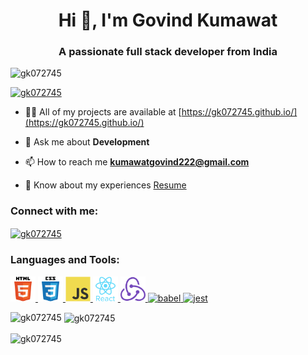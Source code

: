 <h1 align="center">Hi 👋, I'm Govind Kumawat</h1>
<h3 align="center">A passionate full stack developer from India</h3>

<p align="left"> <img src="https://komarev.com/ghpvc/?username=gk072745&label=Profile%20views&color=0e75b6&style=flat" alt="gk072745" /> </p>

<p align="left"> <a href="https://github.com/ryo-ma/github-profile-trophy"><img src="https://github-profile-trophy.vercel.app/?username=gk072745" alt="gk072745" /></a> </p>

- 👨‍💻 All of my projects are available at [https://gk072745.github.io/](https://gk072745.github.io/)

- 💬 Ask me about **Development**

- 📫 How to reach me **kumawatgovind222@gmail.com**

- 📄 Know about my experiences [Resume](https://drive.google.com/file/d/1G9bFkhbWTWgC5PLtcTzIg_ThDiY8JPWM/view?usp=share_link)

<h3 align="left">Connect with me:</h3>
<p align="left">
<a href="https://linkedin.com/in/gk072745" target="blank"><img align="center" src="https://raw.githubusercontent.com/rahuldkjain/github-profile-readme-generator/master/src/images/icons/Social/linked-in-alt.svg" alt="gk072745" height="30" width="40" /></a>
</p>

<h3 align="left">Languages and Tools:</h3>
<p align="left"><a href="https://www.w3.org/html/" target="_blank" rel="noreferrer"> <img src="https://raw.githubusercontent.com/devicons/devicon/master/icons/html5/html5-original-wordmark.svg" alt="html5" width="40" height="40"/> </a>  <a href="https://www.w3schools.com/css/" target="_blank" rel="noreferrer"> <img src="https://raw.githubusercontent.com/devicons/devicon/master/icons/css3/css3-original-wordmark.svg" alt="css3" width="40" height="40"/> </a>  <a href="https://developer.mozilla.org/en-US/docs/Web/JavaScript" target="_blank" rel="noreferrer"> <img src="https://raw.githubusercontent.com/devicons/devicon/master/icons/javascript/javascript-original.svg" alt="javascript" width="40" height="40"/> </a><a href="https://reactjs.org/" target="_blank" rel="noreferrer"> <img src="https://raw.githubusercontent.com/devicons/devicon/master/icons/react/react-original-wordmark.svg" alt="react" width="40" height="40"/> </a>  <a href="https://redux.js.org" target="_blank" rel="noreferrer"> <img src="https://raw.githubusercontent.com/devicons/devicon/master/icons/redux/redux-original.svg" alt="redux" width="40" height="40"/> </a>  <a href="https://babeljs.io/" target="_blank" rel="noreferrer"> <img src="https://www.vectorlogo.zone/logos/babeljs/babeljs-icon.svg" alt="babel" width="40" height="40"/> </a>   <a href="https://jestjs.io" target="_blank" rel="noreferrer"> <img src="https://www.vectorlogo.zone/logos/jestjsio/jestjsio-icon.svg" alt="jest" width="40" height="40"/> </a> </p>

<p><img align="left" src="https://github-readme-stats.vercel.app/api/top-langs?username=gk072745&show_icons=true&locale=en&layout=compact" alt="gk072745" /></p>

<p>&nbsp;<img align="center" src="https://github-readme-stats.vercel.app/api?username=gk072745&show_icons=true&locale=en" alt="gk072745" /></p>

<p><img align="center" src="https://github-readme-streak-stats.herokuapp.com/?user=gk072745&" alt="gk072745" /></p>

